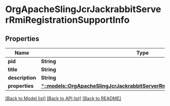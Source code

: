 # OrgApacheSlingJcrJackrabbitServerRmiRegistrationSupportInfo

## Properties
Name | Type | Description | Notes
------------ | ------------- | ------------- | -------------
**pid** | **String** |  | [optional] 
**title** | **String** |  | [optional] 
**description** | **String** |  | [optional] 
**properties** | [***::models::OrgApacheSlingJcrJackrabbitServerRmiRegistrationSupportProperties**](orgApacheSlingJcrJackrabbitServerRmiRegistrationSupportProperties.md) |  | [optional] 

[[Back to Model list]](../README.md#documentation-for-models) [[Back to API list]](../README.md#documentation-for-api-endpoints) [[Back to README]](../README.md)


